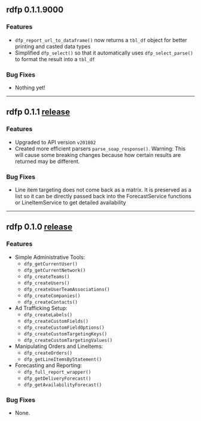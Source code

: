 ## rdfp 0.1.1.9000

### Features

  * `dfp_report_url_to_dataframe()` now returns a `tbl_df` object for better printing and casted data types
  * Simplified `dfp_select()` so that it automatically uses `dfp_select_parse()` to format the result into a `tbl_df`

### Bug Fixes

  * Nothing yet! 

---

## rdfp 0.1.1 [release](https://github.com/StevenMMortimer/rdfp/releases/tag/v0.1.1)

### Features

  * Upgraded to API version `v201802`
  * Created more efficient parsers `parse_soap_response()`. Warning: This will cause 
  some breaking changes because how certain results are returned may be different.

### Bug Fixes

  * Line item targeting does not come back as a matrix. It is preserved as a list 
  so it can be directly passed back into the ForecastService functions or LineItemService 
  to get detailed availability

---

## rdfp 0.1.0 [release](https://github.com/StevenMMortimer/rdfp/releases/tag/v0.1.0)

### Features

  * Simple Administrative Tools:
    * `dfp_getCurrentUser()`
    * `dfp_getCurrentNetwork()`
    * `dfp_createTeams()`
    * `dfp_createUsers()`
    * `dfp_createUserTeamAssociations()`
    * `dfp_createCompanies()`
    * `dfp_createContacts()`
  * Ad Trafficking Setup: 
    * `dfp_createLabels()`
    * `dfp_createCustomFields()`
    * `dfp_createCustomFieldOptions()`
    * `dfp_createCustomTargetingKeys()`
    * `dfp_createCustomTargetingValues()`
  * Manipulating Orders and LineItems: 
    * `dfp_createOrders()`
    * `dfp_getLineItemsByStatement()`
  * Forecasting and Reporting:
    * `dfp_full_report_wrapper()`
    * `dfp_getDeliveryForecast()`
    * `dfp_getAvailabilityForecast()`
    
### Bug Fixes

  * None.
